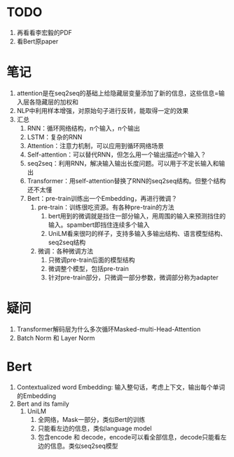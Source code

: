 # TODO

1. 再看看李宏毅的PDF
2. 看Bert原paper



# 笔记

1. attention是在seq2seq的基础上给隐藏层变量添加了新的信息，这些信息=输入层各隐藏层的加权和
2. NLP中利用样本增强，对原始句子进行反转，能取得一定的效果
3. 汇总
   1. RNN：循环网络结构，n个输入，n个输出
   2. LSTM：复杂的RNN
   3. Attention：注意力机制，可以应用到循环网络场景
   4. Self-attention：可以替代RNN，但怎么用一个输出描述n个输入？
   5. seq2seq：利用RNN，解决输入输出长度问题。可以用于不定长输入和输出
   6. Transformer：用self-attention替换了RNN的seq2seq结构。但整个结构还不太懂
   7. Bert：pre-train训练出一个Embedding，再进行微调？
      1. pre-train：训练很吃资源。有各种pre-train的方法
         1. bert用到的微调就是挡住一部分输入，用周围的输入来预测挡住的输入。spambert即挡住连续多个输入
         2. UniLM看来很叼的样子，支持多输入多输出结构、语言模型结构、seq2seq结构
      2. 微调：各种微调方法
         1. 只微调pre-train后面的模型结构
         2. 微调整个模型，包括pre-train
         3. 针对pre-train部分，只微调一部分参数，微调部分称为adapter





# 疑问

1. Transformer解码层为什么多次循环Masked-multi-Head-Attention
2. Batch Norm 和 Layer Norm



# Bert

1. Contextualized word Embedding: 输入整句话，考虑上下文，输出每个单词的Embedding
2. Bert and its family
   1. UniLM
      1. 全网络，Mask一部分，类似Bert的训练
      2. 只能看左边的信息，类似language model
      3. 包含encode 和 decode，encode可以看全部信息，decode只能看左边的信息。类似seq2seq模型



